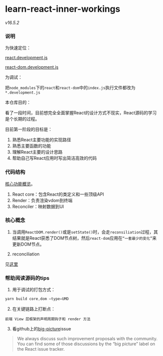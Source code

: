 # learn-react-inner-workings

*v16.5.2*

### 说明

为快速定位：

[react.development.js](./node_modules/react/cjs/react.development.js)

[react-dom.development.js](./node_modules/react-dom/cjs/react-dom.development.js)

为调试：

把`node_modules`下的`react`和`react-dom`中的`index.js`执行文件都改为`*.development.js`

本仓库目的：

看了一段时间，目前想完全全面掌握React的设计方式不现实，React源码的学习是个长期的过程。

目前第一阶段的目标是：

1. 熟悉React主要功能的实现路径
2. 熟悉主要函数的功能
3. 理解React主要的设计思路
4. 帮助自己写React应用时写出简洁高效的代码

### 代码结构

[核心功能概览](https://reactjs.org/docs/codebase-overview.html)。

1. React core：包含React的类定义和一些顶级API
2. Render：负责渲染vdom到终端
3. Reconciler：映射数据到UI

### 核心概念

1. 当调用`ReactDOM.render()`或是`setState()`时，会走`reconsiliation`过程，其结果就是React获悉了DOM节点树，然后`react-dom`应用在`“一套最少的变化”`来更新DOM节点。

2. reconciliation

见[这里](./terminology/reconciliation.md)


### 帮助阅读源码的tips

1. 用于调试的打包方式：

```js
yarn build core,dom –type=UMD
```

2. 在关键链路上打断点：

```
前端 View 层框架的声明周期钩子和 render 方法
```

3. 看github上的[big-picture](https://github.com/facebook/react/issues?q=is:open+is:issue+label:%22Type:+Big+Picture%22)issue

>We always discuss such improvement proposals with the community. You can find some of those discussions by the “big picture” label on the React issue tracker.
